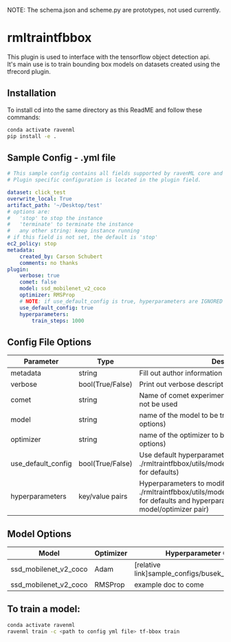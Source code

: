 NOTE: The schema.json and scheme.py are prototypes, not used currently.
# rmltraintfbbox
This plugin is used to interface with the tensorflow object detection api.   
It's main use is to train bounding box models on datasets created using the tfrecord plugin.
## Installation
To install cd into the same directory as this ReadME and follow these commands:
```bash
conda activate ravenml
pip install -e .
```
## Sample Config - .yml file
```yaml
# This sample config contains all fields supported by ravenML core and the bbox plugin.
# Plugin specific configuration is located in the plugin field.

dataset: click_test
overwrite_local: True
artifact_path: '~/Desktop/test'
# options are:
#   'stop' to stop the instance
#   'terminate' to terminate the instance
#   any other string: keep instance running
# if this field is not set, the default is 'stop'
ec2_policy: stop
metadata:
    created_by: Carson Schubert
    comments: no thanks
plugin:
    verbose: true
    comet: false
    model: ssd_mobilenet_v2_coco
    optimizer: RMSProp
    # NOTE: if use_default_config is true, hyperparameters are IGNORED
    use_default_config: true
    hyperparameters:
        train_steps: 1000
```
  
## Config File Options
|Parameter |Type| Description                                                      |
|----------|---|------------------------------------------------------------------|
|metadata  | string|Fill out author information and description of the training      |
|verbose   | bool(True/False) |Print out verbose description of training informatoin       |
|comet     | string | Name of comet experiment. If not specified, comet will not be used               |
|model | string | name of the model to be trained (see table below for options)                                 |
|optimizer | string | name of the optimizer to be used   (see table below for options)                             |
|use_default_config | bool(True/False) | Use default hyperparameters   (see ./rmltraintfbbox/utils/model_defaults/<model_name>.yml for defaults) |
|hyperparameters | key/value pairs | Hyperparameters to modify and their values   (see ./rmltraintfbbox/utils/model_defaults/<model_name>.yml for defaults and hyperparameter options for each model/optimizer pair) |
  
## Model Options
|Model|Optimizer|Hyperparameter Options|
|---|---|---|
|ssd_mobilenet_v2_coco|Adam|[relative link]sample_configs/busek_bbox_sample.yml
|ssd_mobilenet_v2_coco|RMSProp|example doc to come|
## To train a model:
```bash
conda activate ravenml
ravenml train -c <path to config yml file> tf-bbox train
```
